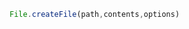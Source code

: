 <!--TITLE:File.createFile()-->
<!--ABOUT:Upspark's File API module.-->

```javascript
File.createFile(path,contents,options)
```